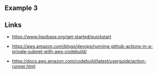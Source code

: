 
## Example 3


## Links 

* https://www.liquibase.org/get-started/quickstart

* https://aws.amazon.com/blogs/devops/running-github-actions-in-a-private-subnet-with-aws-codebuild/
* https://docs.aws.amazon.com/codebuild/latest/userguide/action-runner.html 